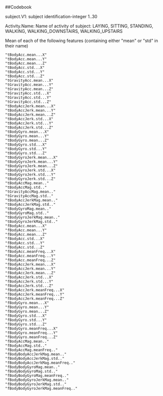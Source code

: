 
  
  
##Codebook
  
  subject.V1: subject identification-integer 1..30
  
  Activity.Name: Name of activity of subject: LAYING, SITTING, STANDING, WALKING, WALKING_DOWNSTAIRS, WALKING_UPSTAIRS
  
  Mean of each of the following features (containing either "mean" or "std" in their name)
  
    "tBodyAcc.mean...X"
    "tBodyAcc.mean...Y"
    "tBodyAcc.mean...Z"
    "tBodyAcc.std...X"
    "tBodyAcc.std...Y"
    "tBodyAcc.std...Z"
    "tGravityAcc.mean...X"
    "tGravityAcc.mean...Y"
    "tGravityAcc.mean...Z"
    "tGravityAcc.std...X"
    "tGravityAcc.std...Y"
    "tGravityAcc.std...Z"
    "tBodyAccJerk.mean...X"
    "tBodyAccJerk.mean...Y"
    "tBodyAccJerk.mean...Z"
    "tBodyAccJerk.std...X"
    "tBodyAccJerk.std...Y"
    "tBodyAccJerk.std...Z"
    "tBodyGyro.mean...X"
    "tBodyGyro.mean...Y"
    "tBodyGyro.mean...Z"
    "tBodyGyro.std...X"
    "tBodyGyro.std...Y"
    "tBodyGyro.std...Z"
    "tBodyGyroJerk.mean...X"
    "tBodyGyroJerk.mean...Y"
    "tBodyGyroJerk.mean...Z"
    "tBodyGyroJerk.std...X"
    "tBodyGyroJerk.std...Y"
    "tBodyGyroJerk.std...Z"
    "tBodyAccMag.mean.."
    "tBodyAccMag.std.."
    "tGravityAccMag.mean.."
    "tGravityAccMag.std.."
    "tBodyAccJerkMag.mean.."
    "tBodyAccJerkMag.std.."
    "tBodyGyroMag.mean.."
    "tBodyGyroMag.std.."
    "tBodyGyroJerkMag.mean.."
    "tBodyGyroJerkMag.std.."
    "fBodyAcc.mean...X"
    "fBodyAcc.mean...Y"
    "fBodyAcc.mean...Z"
    "fBodyAcc.std...X"
    "fBodyAcc.std...Y"
    "fBodyAcc.std...Z"
    "fBodyAcc.meanFreq...X"
    "fBodyAcc.meanFreq...Y"
    "fBodyAcc.meanFreq...Z"
    "fBodyAccJerk.mean...X"
    "fBodyAccJerk.mean...Y"
    "fBodyAccJerk.mean...Z"
    "fBodyAccJerk.std...X"
    "fBodyAccJerk.std...Y"
    "fBodyAccJerk.std...Z"
    "fBodyAccJerk.meanFreq...X"
    "fBodyAccJerk.meanFreq...Y"
    "fBodyAccJerk.meanFreq...Z"
    "fBodyGyro.mean...X"
    "fBodyGyro.mean...Y"
    "fBodyGyro.mean...Z"
    "fBodyGyro.std...X"
    "fBodyGyro.std...Y"
    "fBodyGyro.std...Z"
    "fBodyGyro.meanFreq...X"
    "fBodyGyro.meanFreq...Y"
    "fBodyGyro.meanFreq...Z"
    "fBodyAccMag.mean.."
    "fBodyAccMag.std.."
    "fBodyAccMag.meanFreq.."
    "fBodyBodyAccJerkMag.mean.."
    "fBodyBodyAccJerkMag.std.."
    "fBodyBodyAccJerkMag.meanFreq.."
    "fBodyBodyGyroMag.mean.."
    "fBodyBodyGyroMag.std.."
    "fBodyBodyGyroMag.meanFreq.."
    "fBodyBodyGyroJerkMag.mean.."
    "fBodyBodyGyroJerkMag.std.."
    "fBodyBodyGyroJerkMag.meanFreq.."
  
  
  
  
  
  

  
  
  
  
    
